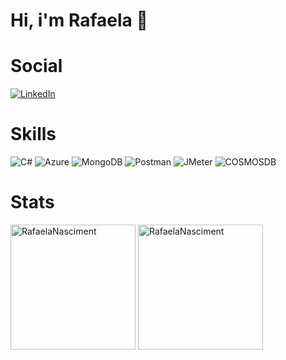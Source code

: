 <h1>Hi, i'm Rafaela 👋</h1>
<p></p>

# Social

[![LinkedIn](https://img.shields.io/badge/LinkedIn-000?style=for-the-badge&logo=linkedin&logoColor=0E76A8)](https://www.linkedin.com/in/rafaela-nascimento-961561176/)

# Skills

![C#](https://img.shields.io/badge/C%23-000?style=for-the-badge&logo=c-sharp&logoColor=823085)
![Azure](https://img.shields.io/badge/Azure-blue?style=for-the-badge&logo=microsoft%20azure&logoColor=blue&labelColor=FFFFFF&link=https%3A%2F%2Fimages.app.goo.gl%2FK7PN1jYJd57x4q7A8)
![MongoDB](https://img.shields.io/badge/HTML5-000?style=for-the-badge&logo=html5)
![Postman](https://img.shields.io/badge/CSS3-000?style=for-the-badge&logo=css3&logoColor=264CE4](https://img.shields.io/badge/Postman-000?style=for-the-badge&logo=postman))
![JMeter](https://img.shields.io/badge/CSS3-000?style=for-the-badge&logo=css3&logoColor=264CE4](https://img.shields.io/badge/Jmeter-000?style=for-the-badge&logo=jmeter))
![COSMOSDB](https://img.shields.io/badge/CSS3-000?style=for-the-badge&logo=css3&logoColor=264CE4](https://img.shields.io/badge/Jmeter-000?style=for-the-badge&logo=jmeter)](https://img.shields.io/badge/Cosmosdb-000?style=for-the-badge&logo=cosmosdb))

# Stats

<img height=200 align="center" src="https://github-readme-stats.vercel.app/api?username=RafaelaNasciment&show_icons=true&locale=en&theme=cobalt" alt="RafaelaNasciment" />
<img height=200 align="center" src="https://github-readme-stats.vercel.app/api/top-langs?username=RafaelaNasciment&show_icons=true&locale=en&layout=compact&theme=cobalt" alt="RafaelaNasciment" />
